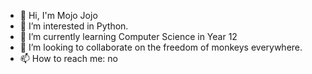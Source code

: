 - 👋 Hi, I'm Mojo Jojo
- 👀 I’m interested in Python.
- 🌱 I’m currently learning Computer Science in Year 12
- 💞️ I’m looking to collaborate on the freedom of monkeys everywhere.
- 📫 How to reach me: no

<!---
ThatOneGreenMonkeyFromPowerpuffGirls/ThatOneGreenMonkeyFromPowerpuffGirls is a ✨ special ✨ repository because its `README.md` (this file) appears on your GitHub profile.
You can click the Preview link to take a look at your changes.
--->
